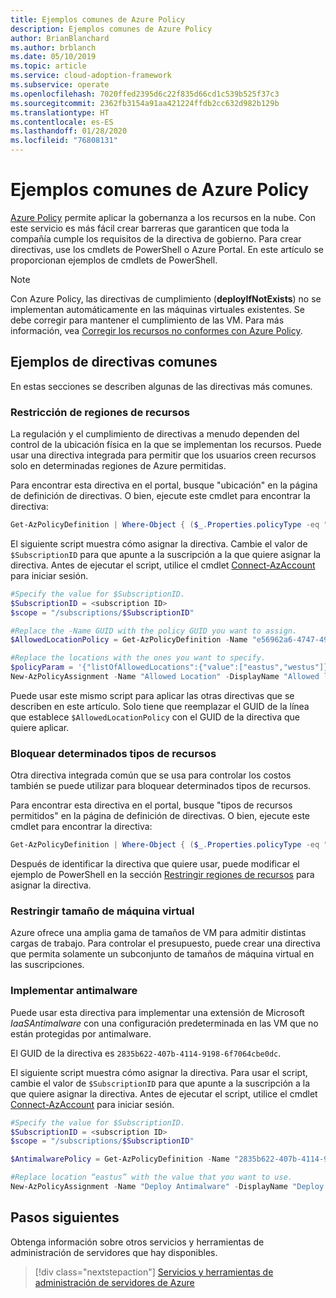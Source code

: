 ```yaml
---
title: Ejemplos comunes de Azure Policy
description: Ejemplos comunes de Azure Policy
author: BrianBlanchard
ms.author: brblanch
ms.date: 05/10/2019
ms.topic: article
ms.service: cloud-adoption-framework
ms.subservice: operate
ms.openlocfilehash: 7020ffed2395d6c22f835d66cd1c539b525f37c3
ms.sourcegitcommit: 2362fb3154a91aa421224ffdb2cc632d982b129b
ms.translationtype: HT
ms.contentlocale: es-ES
ms.lasthandoff: 01/28/2020
ms.locfileid: "76808131"
---
```

# <a name="common-azure-policy-examples"></a>Ejemplos comunes de Azure Policy

[Azure Policy](https://docs.microsoft.com/azure/governance/policy/overview) permite aplicar la gobernanza a los recursos en la nube. Con este servicio es más fácil crear barreras que garanticen que toda la compañía cumple los requisitos de la directiva de gobierno. Para crear directivas, use los cmdlets de PowerShell o Azure Portal. En este artículo se proporcionan ejemplos de cmdlets de PowerShell.

> [!NOTE]
> Con Azure Policy, las directivas de cumplimiento (**deployIfNotExists**) no se implementan automáticamente en las máquinas virtuales existentes. Se debe corregir para mantener el cumplimiento de las VM. Para más información, vea [Corregir los recursos no conformes con Azure Policy](https://docs.microsoft.com/azure/governance/policy/how-to/remediate-resources).

## <a name="common-policy-examples"></a>Ejemplos de directivas comunes

En estas secciones se describen algunas de las directivas más comunes.

### <a name="restrict-resource-regions"></a>Restricción de regiones de recursos

La regulación y el cumplimiento de directivas a menudo dependen del control de la ubicación física en la que se implementan los recursos. Puede usar una directiva integrada para permitir que los usuarios creen recursos solo en determinadas regiones de Azure permitidas.

Para encontrar esta directiva en el portal, busque "ubicación" en la página de definición de directivas. O bien, ejecute este cmdlet para encontrar la directiva:

```powershell
Get-AzPolicyDefinition | Where-Object { ($_.Properties.policyType -eq "BuiltIn") -and ($_.Properties.displayName -like "*location*") }
```

El siguiente script muestra cómo asignar la directiva. Cambie el valor de `$SubscriptionID` para que apunte a la suscripción a la que quiere asignar la directiva. Antes de ejecutar el script, utilice el cmdlet [Connect-AzAccount](https://docs.microsoft.com/powershell/module/az.accounts/connect-azaccount?view=azps-2.1.0) para iniciar sesión.

```powershell
#Specify the value for $SubscriptionID.
$SubscriptionID = <subscription ID>
$scope = "/subscriptions/$SubscriptionID"

#Replace the -Name GUID with the policy GUID you want to assign.
$AllowedLocationPolicy = Get-AzPolicyDefinition -Name "e56962a6-4747-49cd-b67b-bf8b01975c4c"

#Replace the locations with the ones you want to specify.
$policyParam = '{"listOfAllowedLocations":{"value":["eastus","westus"]}}'
New-AzPolicyAssignment -Name "Allowed Location" -DisplayName "Allowed locations for resource creation" -Scope $scope -PolicyDefinition $AllowedLocationPolicy -Location eastus -PolicyParameter $policyparam
```

Puede usar este mismo script para aplicar las otras directivas que se describen en este artículo. Solo tiene que reemplazar el GUID de la línea que establece `$AllowedLocationPolicy` con el GUID de la directiva que quiere aplicar.

### <a name="block-certain-resource-types"></a>Bloquear determinados tipos de recursos

Otra directiva integrada común que se usa para controlar los costos también se puede utilizar para bloquear determinados tipos de recursos.

Para encontrar esta directiva en el portal, busque "tipos de recursos permitidos" en la página de definición de directivas. O bien, ejecute este cmdlet para encontrar la directiva:

```powershell
Get-AzPolicyDefinition | Where-Object { ($_.Properties.policyType -eq "BuiltIn") -and ($_.Properties.displayName -like "*allowed resource types") }
```

Después de identificar la directiva que quiere usar, puede modificar el ejemplo de PowerShell en la sección [Restringir regiones de recursos](#restrict-resource-regions) para asignar la directiva.

### <a name="restrict-vm-size"></a>Restringir tamaño de máquina virtual

Azure ofrece una amplia gama de tamaños de VM para admitir distintas cargas de trabajo. Para controlar el presupuesto, puede crear una directiva que permita solamente un subconjunto de tamaños de máquina virtual en las suscripciones.

### <a name="deploy-antimalware"></a>Implementar antimalware

Puede usar esta directiva para implementar una extensión de Microsoft *IaaSAntimalware* con una configuración predeterminada en las VM que no están protegidas por antimalware.

El GUID de la directiva es `2835b622-407b-4114-9198-6f7064cbe0dc`.

El siguiente script muestra cómo asignar la directiva. Para usar el script, cambie el valor de `$SubscriptionID` para que apunte a la suscripción a la que quiere asignar la directiva. Antes de ejecutar el script, utilice el cmdlet [Connect-AzAccount](https://docs.microsoft.com/powershell/module/az.accounts/connect-azaccount?view=azps-2.1.0) para iniciar sesión.

```powershell
#Specify the value for $SubscriptionID.
$SubscriptionID = <subscription ID>
$scope = "/subscriptions/$SubscriptionID"

$AntimalwarePolicy = Get-AzPolicyDefinition -Name "2835b622-407b-4114-9198-6f7064cbe0dc"

#Replace location “eastus” with the value that you want to use.
New-AzPolicyAssignment -Name "Deploy Antimalware" -DisplayName "Deploy default Microsoft IaaSAntimalware extension for Windows Server" -Scope $scope -PolicyDefinition $AntimalwarePolicy -Location eastus –AssignIdentity

```

## <a name="next-steps"></a>Pasos siguientes

Obtenga información sobre otros servicios y herramientas de administración de servidores que hay disponibles.

> [!div class="nextstepaction"]
> [Servicios y herramientas de administración de servidores de Azure](./tools-services.md)
